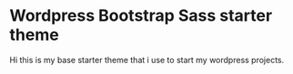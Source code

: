 Wordpress Bootstrap Sass starter theme
==========

Hi this is my base starter theme that i use to start my wordpress projects.
